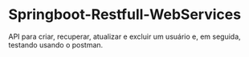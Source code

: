 # Springboot-Restfull-WebServices

API para criar, recuperar, atualizar e excluir um usuário e, em seguida, testando usando o postman.
